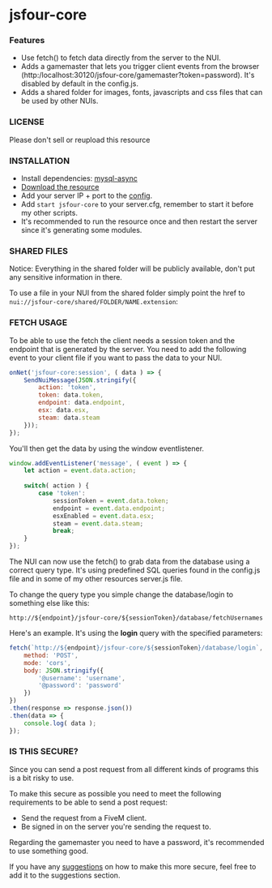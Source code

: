 # jsfour-core

### Features
* Use fetch() to fetch data directly from the server to the NUI.
* Adds a gamemaster that lets you trigger client events from the browser (http:/localhost:30120/jsfour-core/gamemaster?token=password). It's disabled by default in the config.js.
* Adds a shared folder for images, fonts, javascripts and css files that can be used by other NUIs.

### LICENSE
Please don't sell or reupload this resource

### INSTALLATION
* Install dependencies: <a href="https://github.com/brouznouf/fivem-mysql-async">mysql-async</a>
* <a href="https://github.com/jonassvensson4/jsfour-core/releases">Download the resource</a>
* Add your server IP + port to the <a href="https://github.com/jonassvensson4/jsfour-core/config.js">config</a>.
* Add `start jsfour-core` to your server.cfg, remember to start it before my other scripts.
* It's recommended to run the resource once and then restart the server since it's generating some modules.

### SHARED FILES
Notice: Everything in the shared folder will be publicly available, don't put any sensitive information in there.

To use a file in your NUI from the shared folder simply point the href to `nui://jsfour-core/shared/FOLDER/NAME.extension`:

### FETCH USAGE
To be able to use the fetch the client needs a session token and the endpoint that is generated by the server. You need to add the following event to your client file if you want to pass the data to your NUI.

```javascript
onNet('jsfour-core:session', ( data ) => {
    SendNuiMessage(JSON.stringify({
        action: 'token',
        token: data.token,
        endpoint: data.endpoint,
        esx: data.esx,
        steam: data.steam
    }));
});
```

You'll then get the data by using the window eventlistener.
```javascript
window.addEventListener('message', ( event ) => {
    let action = event.data.action;
    
    switch( action ) {
        case 'token':
            sessionToken = event.data.token;
            endpoint = event.data.endpoint;
            esxEnabled = event.data.esx;
            steam = event.data.steam;
            break;
    }
});
```
The NUI can now use the fetch() to grab data from the database using a correct query type. It's using predefined SQL queries found in the config.js file and in some of my other resources server.js file.


To change the query type you simple change the database/login to something else like this: 

`http://${endpoint}/jsfour-core/${sessionToken}/database/fetchUsernames`

Here's an example. It's using the **login** query with the specified parameters:
```javascript
fetch(`http://${endpoint}/jsfour-core/${sessionToken}/database/login`, {
    method: 'POST',
    mode: 'cors',
    body: JSON.stringify({
        '@username': 'username',
        '@password': 'password'
    })
})
.then(response => response.json())
.then(data => {
    console.log( data );
});
```

### IS THIS SECURE?
Since you can send a post request from all different kinds of programs this is a bit risky to use. 

To make this secure as possible you need to meet the following requirements to be able to send a post request:
* Send the request from a FiveM client.
* Be signed in on the server you're sending the request to.

Regarding the gamemaster you need to have a password, it's recommended to use something good.

If you have any <a href="">suggestions</a> on how to make this more secure, feel free to add it to the suggestions section.

